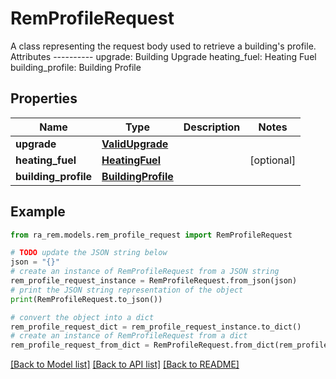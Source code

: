 # RemProfileRequest

A class representing the request body used to retrieve a building's profile.  Attributes ----------     upgrade: Building Upgrade     heating_fuel: Heating Fuel     building_profile: Building Profile

## Properties

Name | Type | Description | Notes
------------ | ------------- | ------------- | -------------
**upgrade** | [**ValidUpgrade**](ValidUpgrade.md) |  | 
**heating_fuel** | [**HeatingFuel**](HeatingFuel.md) |  | [optional] 
**building_profile** | [**BuildingProfile**](BuildingProfile.md) |  | 

## Example

```python
from ra_rem.models.rem_profile_request import RemProfileRequest

# TODO update the JSON string below
json = "{}"
# create an instance of RemProfileRequest from a JSON string
rem_profile_request_instance = RemProfileRequest.from_json(json)
# print the JSON string representation of the object
print(RemProfileRequest.to_json())

# convert the object into a dict
rem_profile_request_dict = rem_profile_request_instance.to_dict()
# create an instance of RemProfileRequest from a dict
rem_profile_request_from_dict = RemProfileRequest.from_dict(rem_profile_request_dict)
```
[[Back to Model list]](../README.md#documentation-for-models) [[Back to API list]](../README.md#documentation-for-api-endpoints) [[Back to README]](../README.md)



